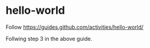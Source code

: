# hello-world
Follow  https://guides.github.com/activities/hello-world/

Follwing step 3 in the above guide.
